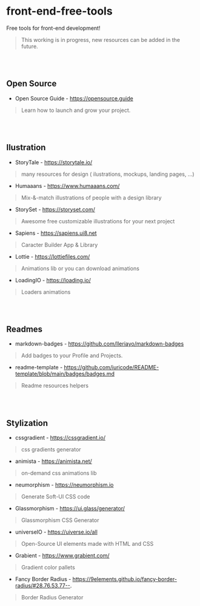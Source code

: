 # front-end-free-tools

Free tools for front-end development!

> This working is in progress, new resources can be added in the future.

<br />
<br />

## Open Source

* Open Source Guide - https://opensource.guide
 > Learn how to launch and grow your project. 

<br />
<br />

## Ilustration

* StoryTale - https://storytale.io/
 > many resources for design ( ilustrations, mockups, landing pages, ...)
 
* Humaaans - https://www.humaaans.com/
 > Mix-&-match illustrations of people with a design library
 
* StorySet - https://storyset.com/
 > Awesome free customizable illustrations for your next project
 
* Sapiens - https://sapiens.ui8.net
 > Caracter Builder App & Library

* Lottie - https://lottiefiles.com/
 > Animations lib or you can download animations

* LoadingIO - https://loading.io/
 > Loaders animations

<br />
<br />

## Readmes

* markdown-badges - https://github.com/Ileriayo/markdown-badges
 > Add badges to your Profile and Projects.

*  readme-template - https://github.com/iuricode/README-template/blob/main/badges/badges.md
 > Readme resources helpers

<br />
<br />


## Stylization

* cssgradient - https://cssgradient.io/
 > css gradients generator

* animista - https://animista.net/
 > on-demand css animations lib

* neumorphism - https://neumorphism.io
 > Generate Soft-UI CSS code

* Glassmorphism - https://ui.glass/generator/
 > Glassmorphism CSS Generator

* universeIO - https://uiverse.io/all
 > Open-Source UI elements made with HTML and CSS

* Grabient - https://www.grabient.com/
 > Gradient color pallets

* Fancy Border Radius - https://9elements.github.io/fancy-border-radius/#28.76.53.77--.
 > Border Radius Generator


